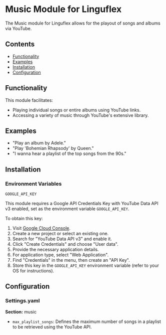 # Music Module for Linguflex

The Music module for Linguflex allows for the playout of songs and albums via YouTube.

## Contents

- [Functionality](#functionality)
- [Examples](#examples)
- [Installation](#installation)
- [Configuration](#configuration)

## Functionality

This module facilitates:

- Playing individual songs or entire albums using YouTube links.
- Accessing a variety of music through YouTube's extensive library.

## Examples

- "Play an album by Adele."
- "Play 'Bohemian Rhapsody' by Queen."
- "I wanna hear a playlist of the top songs from the 90s."

## Installation

### Environment Variables

`GOOGLE_API_KEY`

This module requires a Google API Credentials Key with YouTube Data API v3 enabled, set as the environment variable `GOOGLE_API_KEY`.

To obtain this key:

1. Visit [Google Cloud Console](https://console.cloud.google.com/).
2. Create a new project or select an existing one.
3. Search for "YouTube Data API v3" and enable it.
4. Click "Create Credentials" and choose "User data".
5. Provide the necessary application details.
6. For application type, select "Web Application".
7. Find "Credentials" in the menu, then create an "API Key".
8. Store this key in the `GOOGLE_API_KEY` environment variable (refer to your OS for instructions).

## Configuration

### Settings.yaml

**Section:** music

- `max_playlist_songs`: Defines the maximum number of songs in a playlist to be retrieved using the YouTube API.

